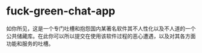 # fuck-green-chat-app

如你所见，这是一个专门吐槽和抱怨国内某著名软件其不人性化以及不人道的一个公共储藏库。在此你可以所以提交在使用该软件过程的恶心遭遇，以及对其各方面功能和服务的吐槽。
